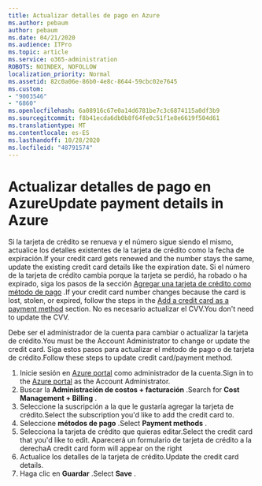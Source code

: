 ```yaml
---
title: Actualizar detalles de pago en Azure
ms.author: pebaum
author: pebaum
ms.date: 04/21/2020
ms.audience: ITPro
ms.topic: article
ms.service: o365-administration
ROBOTS: NOINDEX, NOFOLLOW
localization_priority: Normal
ms.assetid: 82c0a06e-86b0-4e8c-8644-59cbc02e7645
ms.custom:
- "9003546"
- "6860"
ms.openlocfilehash: 6a08916c67e0a14d6781be7c3c6874115a0df3b9
ms.sourcegitcommit: f8b41ecda6db0b8f64fe0c51f1e8e6619f504d61
ms.translationtype: MT
ms.contentlocale: es-ES
ms.lasthandoff: 10/28/2020
ms.locfileid: "48791574"
---
```

# <a name="update-payment-details-in-azure"></a><span data-ttu-id="b6fa3-102">Actualizar detalles de pago en Azure</span><span class="sxs-lookup"><span data-stu-id="b6fa3-102">Update payment details in Azure</span></span>

<span data-ttu-id="b6fa3-103">Si la tarjeta de crédito se renueva y el número sigue siendo el mismo, actualice los detalles existentes de la tarjeta de crédito como la fecha de expiración.</span><span class="sxs-lookup"><span data-stu-id="b6fa3-103">If your credit card gets renewed and the number stays the same, update the existing credit card details like the expiration date.</span></span> <span data-ttu-id="b6fa3-104">Si el número de la tarjeta de crédito cambia porque la tarjeta se perdió, ha robado o ha expirado, siga los pasos de la sección [Agregar una tarjeta de crédito como método de pago](https://docs.microsoft.com/azure/cost-management-billing/manage/change-credit-card?WT.mc_id=Portal-Microsoft_Azure_Support#addcard) .</span><span class="sxs-lookup"><span data-stu-id="b6fa3-104">If your credit card number changes because the card is lost, stolen, or expired, follow the steps in the [Add a credit card as a payment method](https://docs.microsoft.com/azure/cost-management-billing/manage/change-credit-card?WT.mc_id=Portal-Microsoft_Azure_Support#addcard) section.</span></span> <span data-ttu-id="b6fa3-105">No es necesario actualizar el CVV.</span><span class="sxs-lookup"><span data-stu-id="b6fa3-105">You don't need to update the CVV.</span></span>

<span data-ttu-id="b6fa3-106">Debe ser el administrador de la cuenta para cambiar o actualizar la tarjeta de crédito.</span><span class="sxs-lookup"><span data-stu-id="b6fa3-106">You must be the Account Administrator to change or update the credit card.</span></span> <span data-ttu-id="b6fa3-107">Siga estos pasos para actualizar el método de pago o de tarjeta de crédito.</span><span class="sxs-lookup"><span data-stu-id="b6fa3-107">Follow these steps to update credit card/payment method.</span></span>

1. <span data-ttu-id="b6fa3-108">Inicie sesión en [Azure portal](https://portal.azure.com/) como administrador de la cuenta.</span><span class="sxs-lookup"><span data-stu-id="b6fa3-108">Sign in to the [Azure portal](https://portal.azure.com/) as the Account Administrator.</span></span>
2. <span data-ttu-id="b6fa3-109">Buscar la **Administración de costos + facturación** .</span><span class="sxs-lookup"><span data-stu-id="b6fa3-109">Search for **Cost Management + Billing** .</span></span>
3. <span data-ttu-id="b6fa3-110">Seleccione la suscripción a la que le gustaría agregar la tarjeta de crédito.</span><span class="sxs-lookup"><span data-stu-id="b6fa3-110">Select the subscription you'd like to add the credit card to.</span></span>
4. <span data-ttu-id="b6fa3-111">Seleccione **métodos de pago** .</span><span class="sxs-lookup"><span data-stu-id="b6fa3-111">Select **Payment methods** .</span></span>
5. <span data-ttu-id="b6fa3-112">Selecciona la tarjeta de crédito que quieras editar.</span><span class="sxs-lookup"><span data-stu-id="b6fa3-112">Select the credit card that you'd like to edit.</span></span> <span data-ttu-id="b6fa3-113">Aparecerá un formulario de tarjeta de crédito a la derecha</span><span class="sxs-lookup"><span data-stu-id="b6fa3-113">A credit card form will appear on the right</span></span>
6. <span data-ttu-id="b6fa3-114">Actualice los detalles de la tarjeta de crédito.</span><span class="sxs-lookup"><span data-stu-id="b6fa3-114">Update the credit card details.</span></span>
7. <span data-ttu-id="b6fa3-115">Haga clic en **Guardar** .</span><span class="sxs-lookup"><span data-stu-id="b6fa3-115">Select **Save** .</span></span>
